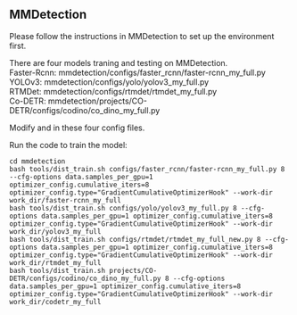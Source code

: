## MMDetection
Please follow the instructions in MMDetection to set up the environment first.  

There are four models traning and testing on MMDetection.  
Faster-Rcnn: mmdetection/configs/faster_rcnn/faster-rcnn_my_full.py  
YOLOv3: mmdetection/configs/yolo/yolov3_my_full.py  
RTMDet: mmdetection/configs/rtmdet/rtmdet_my_full.py  
Co-DETR: mmdetection/projects/CO-DETR/configs/codino/co_dino_my_full.py  

Modify <YOUR ROOT> and <YOUR DATASET> in these four config files.

Run the code to train the model:
```
cd mmdetection
bash tools/dist_train.sh configs/faster_rcnn/faster-rcnn_my_full.py 8 --cfg-options data.samples_per_gpu=1 optimizer_config.cumulative_iters=8 optimizer_config.type="GradientCumulativeOptimizerHook" --work-dir work_dir/faster-rcnn_my_full
bash tools/dist_train.sh configs/yolo/yolov3_my_full.py 8 --cfg-options data.samples_per_gpu=1 optimizer_config.cumulative_iters=8 optimizer_config.type="GradientCumulativeOptimizerHook" --work-dir work_dir/yolov3_my_full
bash tools/dist_train.sh configs/rtmdet/rtmdet_my_full_new.py 8 --cfg-options data.samples_per_gpu=1 optimizer_config.cumulative_iters=8 optimizer_config.type="GradientCumulativeOptimizerHook" --work-dir work_dir/rtmdet_my_full
bash tools/dist_train.sh projects/CO-DETR/configs/codino/co_dino_my_full.py 8 --cfg-options data.samples_per_gpu=1 optimizer_config.cumulative_iters=8 optimizer_config.type="GradientCumulativeOptimizerHook" --work-dir work_dir/codetr_my_full
```